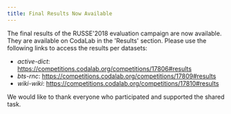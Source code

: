 ```yaml
---
title: Final Results Now Available
---
```


The final results of the RUSSE'2018 evaluation campaign are now available. They are available on CodaLab in the 'Results' section. Please use the following links to access the results per datasets:

* *active-dict*: <https://competitions.codalab.org/competitions/17806#results>
* *bts-rnc*: <https://competitions.codalab.org/competitions/17809#results>
* *wiki-wiki*: <https://competitions.codalab.org/competitions/17810#results>

We would like to thank everyone who participated and supported the shared task.

